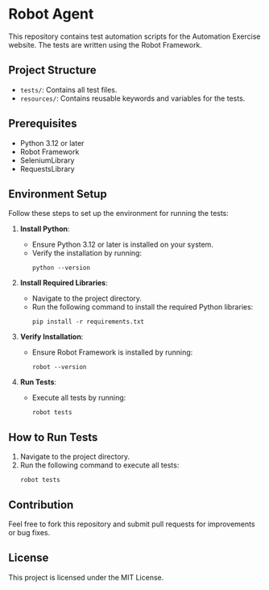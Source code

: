 # Robot Agent

This repository contains test automation scripts for the Automation Exercise website. The tests are written using the Robot Framework.

## Project Structure

- `tests/`: Contains all test files.
- `resources/`: Contains reusable keywords and variables for the tests.

## Prerequisites

- Python 3.12 or later
- Robot Framework
- SeleniumLibrary
- RequestsLibrary

## Environment Setup

Follow these steps to set up the environment for running the tests:

1. **Install Python**:
   - Ensure Python 3.12 or later is installed on your system.
   - Verify the installation by running:
     ```
     python --version
     ```

2. **Install Required Libraries**:
   - Navigate to the project directory.
   - Run the following command to install the required Python libraries:
     ```
     pip install -r requirements.txt
     ```

3. **Verify Installation**:
   - Ensure Robot Framework is installed by running:
     ```
     robot --version
     ```

4. **Run Tests**:
   - Execute all tests by running:
     ```
     robot tests
     ```

## How to Run Tests

1. Navigate to the project directory.
2. Run the following command to execute all tests:
   ```
   robot tests
   ```

## Contribution

Feel free to fork this repository and submit pull requests for improvements or bug fixes.

## License

This project is licensed under the MIT License.